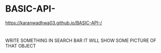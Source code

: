 # BASIC-API-
https://karanwadhwa03.github.io/BASIC-API-/


#
WRITE SOMETHING IN SEARCH BAR IT WILL SHOW SOME PICTURE OF THAT OBJECT
